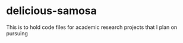 # delicious-samosa

This is to hold code files for academic research projects that I plan on pursuing
